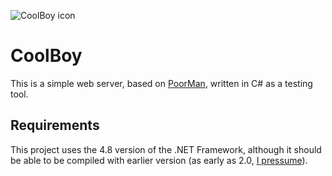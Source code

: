 ![CoolBoy icon](./CoolBoy/Resources/coolboy.ico)

# CoolBoy
This is a simple web server, based on [PoorMan](https://www.haiku-os.org/docs/userguide/en/applications/poorman.html), written in C# as a testing tool.

## Requirements
This project uses the 4.8 version of the .NET Framework, although it should be able to be compiled with earlier version (as early as 2.0, [I pressume](https://learn.microsoft.com/en-us/dotnet/api/system.net.httplistener?view=net-7.0)).